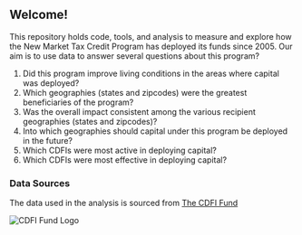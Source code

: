 ## Welcome!

This repository holds code, tools, and analysis to measure and explore how the New Market Tax Credit Program has deployed its funds since 2005. Our aim is to use data to answer several questions about this program?  

1. Did this program improve living conditions in the areas where capital was deployed?
2. Which geographies (states and zipcodes) were the greatest beneficiaries of the program?
3. Was the overall impact consistent among the various recipient geographies (states and zipcodes)? 
4. Into which geographies should capital under this program be deployed in the future?
5. Which CDFIs were most active in deploying capital?
6. Which CDFIs were most effective in deploying capital?


### Data Sources

The data used in the analysis is sourced from [The CDFI Fund][CDFI Fund]

![CDFI Fund Logo](http://cdfifund.gov/graphics/CDFIFundLogoBlue.bmp )

[CDFI Fund]: http://cdfifund.gov
